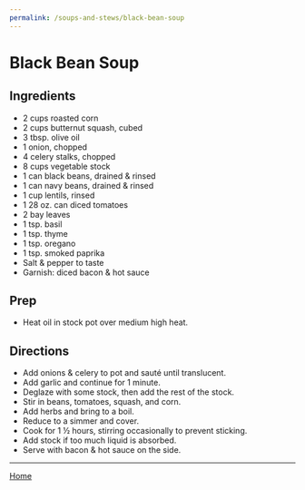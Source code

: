 ```yaml
---
permalink: /soups-and-stews/black-bean-soup
---
```

# Black Bean Soup

## Ingredients

- 2 cups roasted corn
- 2 cups butternut squash, cubed
- 3 tbsp. olive oil
- 1 onion, chopped
- 4 celery stalks, chopped
- 8 cups vegetable stock
- 1 can black beans, drained & rinsed
- 1 can navy beans, drained & rinsed
- 1 cup lentils, rinsed
- 1 28 oz. can diced tomatoes
- 2 bay leaves
- 1 tsp. basil
- 1 tsp. thyme
- 1 tsp. oregano
- 1 tsp. smoked paprika
- Salt & pepper to taste
- Garnish: diced bacon & hot sauce

## Prep

- Heat oil in stock pot over medium high heat.

## Directions

- Add onions & celery to pot and sauté until translucent.
- Add garlic and continue for 1 minute.
- Deglaze with some stock, then add the rest of the stock.
- Stir in beans, tomatoes, squash, and corn.
- Add herbs and bring to a boil.
- Reduce to a simmer and cover.
- Cook for 1 ½ hours, stirring occasionally to prevent sticking.
- Add stock if too much liquid is absorbed.
- Serve with bacon & hot sauce on the side.

---

[Home](https://thomasjbarrett82.github.io)
